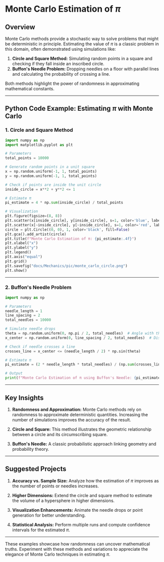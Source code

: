 # Monte Carlo Estimation of $\pi$

## Overview

Monte Carlo methods provide a stochastic way to solve problems that might be deterministic in principle. Estimating the value of $\pi$ is a classic problem in this domain, often demonstrated using simulations like:

1. **Circle and Square Method:** Simulating random points in a square and checking if they fall inside an inscribed circle.
2. **Buffon's Needle Problem:** Dropping needles on a floor with parallel lines and calculating the probability of crossing a line.

Both methods highlight the power of randomness in approximating mathematical constants.

---

## Python Code Example: Estimating $\pi$ with Monte Carlo

### 1. Circle and Square Method

```python
import numpy as np
import matplotlib.pyplot as plt

# Parameters
total_points = 10000

# Generate random points in a unit square
x = np.random.uniform(-1, 1, total_points)
y = np.random.uniform(-1, 1, total_points)

# Check if points are inside the unit circle
inside_circle = x**2 + y**2 <= 1

# Estimate π
pi_estimate = 4 * np.sum(inside_circle) / total_points

# Visualization
plt.figure(figsize=(8, 8))
plt.scatter(x[inside_circle], y[inside_circle], s=1, color='blue', label="Inside Circle")
plt.scatter(x[~inside_circle], y[~inside_circle], s=1, color='red', label="Outside Circle")
circle = plt.Circle((0, 0), 1, color='black', fill=False)
plt.gca().add_artist(circle)
plt.title(f"Monte Carlo Estimation of π: {pi_estimate:.4f}")
plt.xlabel("x")
plt.ylabel("y")
plt.legend()
plt.axis("equal")
plt.grid()
plt.savefig("docs/Mechanics/pic/monte_carlo_circle.png")
plt.show()
```

---

### 2. Buffon's Needle Problem

```python
import numpy as np

# Parameters
needle_length = 1
line_spacing = 2
total_needles = 10000

# Simulate needle drops
theta = np.random.uniform(0, np.pi / 2, total_needles)  # Angle with the horizontal
x_center = np.random.uniform(0, line_spacing / 2, total_needles)  # Distance to nearest line

# Check if needle crosses a line
crosses_line = x_center <= (needle_length / 2) * np.sin(theta)

# Estimate π
pi_estimate = (2 * needle_length * total_needles) / (np.sum(crosses_line) * line_spacing)

# Output
print(f"Monte Carlo Estimation of π using Buffon's Needle: {pi_estimate:.4f}")
```

---

## Key Insights

1. **Randomness and Approximation:** Monte Carlo methods rely on randomness to approximate deterministic quantities. Increasing the number of simulations improves the accuracy of the result.

2. **Circle and Square:** This method illustrates the geometric relationship between a circle and its circumscribing square.

3. **Buffon's Needle:** A classic probabilistic approach linking geometry and probability theory.

---

## Suggested Projects

1. **Accuracy vs. Sample Size:** Analyze how the estimation of $\pi$ improves as the number of points or needles increases.

2. **Higher Dimensions:** Extend the circle and square method to estimate the volume of a hypersphere in higher dimensions.

3. **Visualization Enhancements:** Animate the needle drops or point generation for better understanding.

4. **Statistical Analysis:** Perform multiple runs and compute confidence intervals for the estimated $\pi$.

---

These examples showcase how randomness can uncover mathematical truths. Experiment with these methods and variations to appreciate the elegance of Monte Carlo techniques in estimating $\pi$.
